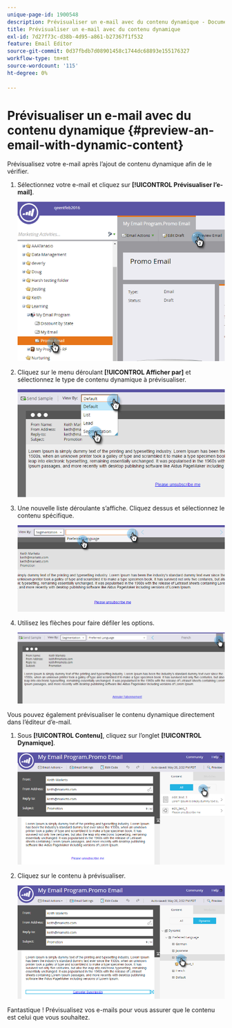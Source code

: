 ```yaml
---
unique-page-id: 1900548
description: Prévisualiser un e-mail avec du contenu dynamique - Documents Marketo - Documentation du produit
title: Prévisualiser un e-mail avec du contenu dynamique
exl-id: 7d27f73c-d38b-4d95-a861-b27367f1f532
feature: Email Editor
source-git-commit: 0d37fbdb7d08901458c1744dc68893e155176327
workflow-type: tm+mt
source-wordcount: '115'
ht-degree: 0%

---
```


# Prévisualiser un e-mail avec du contenu dynamique {#preview-an-email-with-dynamic-content}

Prévisualisez votre e-mail après l’ajout de contenu dynamique afin de le vérifier.

1. Sélectionnez votre e-mail et cliquez sur **[!UICONTROL Prévisualiser l’e-mail]**.

   ![](assets/one-3.png)

1. Cliquez sur le menu déroulant **[!UICONTROL Afficher par]** et sélectionnez le type de contenu dynamique à prévisualiser.

   ![](assets/two-3.png)

1. Une nouvelle liste déroulante s’affiche. Cliquez dessus et sélectionnez le contenu spécifique.

   ![](assets/three-2.png)

1. Utilisez les flèches pour faire défiler les options.

   ![](assets/four-1.png)

Vous pouvez également prévisualiser le contenu dynamique directement dans l’éditeur d’e-mail.

1. Sous **[!UICONTROL Contenu]**, cliquez sur l’onglet **[!UICONTROL Dynamique]**.

   ![](assets/five-1.png)

1. Cliquez sur le contenu à prévisualiser.

   ![](assets/six.png)

Fantastique ! Prévisualisez vos e-mails pour vous assurer que le contenu est celui que vous souhaitez.

